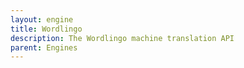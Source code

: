 ```yaml
---
layout: engine
title: Wordlingo
description: The Wordlingo machine translation API
parent: Engines
---
```

